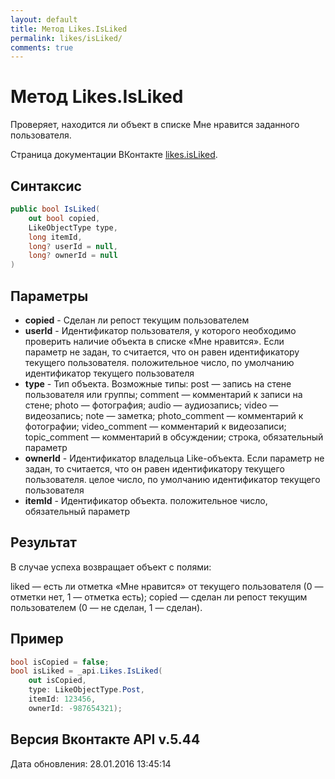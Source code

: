 ```yaml
---
layout: default
title: Метод Likes.IsLiked
permalink: likes/isLiked/
comments: true
---
```

# Метод Likes.IsLiked
Проверяет, находится ли объект в списке Мне нравится заданного пользователя.

Страница документации ВКонтакте [likes.isLiked](https://vk.com/dev/likes.isLiked).

## Синтаксис
``` csharp
public bool IsLiked(
	out bool copied,
	LikeObjectType type,
	long itemId,
	long? userId = null,
	long? ownerId = null
)
```

## Параметры
+ **copied** - Сделан ли репост текущим пользователем
+ **userId** - Идентификатор пользователя, у которого необходимо проверить наличие объекта в списке «Мне нравится». Если параметр не задан, то считается, что он равен идентификатору текущего пользователя. положительное число, по умолчанию идентификатор текущего пользователя
+ **type** - Тип объекта. 
Возможные типы:
post — запись на стене пользователя или группы;
comment — комментарий к записи на стене;
photo — фотография;
audio — аудиозапись;
video — видеозапись;
note — заметка;
photo_comment — комментарий к фотографии;
video_comment — комментарий к видеозаписи;
topic_comment — комментарий в обсуждении; строка, обязательный параметр
+ **ownerId** - Идентификатор владельца Like-объекта. Если параметр не задан, то считается, что он равен идентификатору текущего пользователя. целое число, по умолчанию идентификатор текущего пользователя
+ **itemId** - Идентификатор объекта. положительное число, обязательный параметр

## Результат
В случае успеха возвращает объект с полями: 

liked — есть ли отметка «Мне нравится» от текущего пользователя (0 — отметки нет, 1 — отметка есть); 
copied — сделан ли репост текущим пользователем (0 — не сделан, 1 — сделан).

## Пример
``` csharp
bool isCopied = false;
bool isLiked = _api.Likes.IsLiked(
    out isCopied,
    type: LikeObjectType.Post,
    itemId: 123456,
    ownerId: -987654321);
```

## Версия Вконтакте API v.5.44
Дата обновления: 28.01.2016 13:45:14
